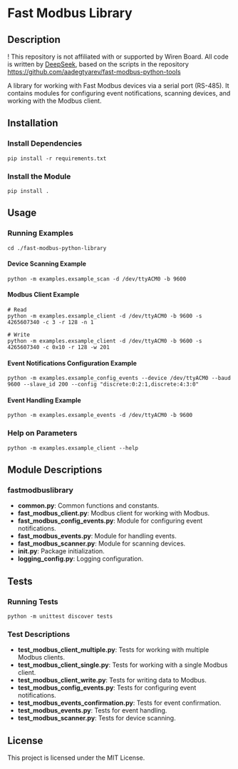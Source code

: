 # Fast Modbus Library

## Description
! This repository is not affiliated with or supported by Wiren Board. All code is written by [DeepSeek](https://chat.deepseek.com/), based on the scripts in the repository https://github.com/aadegtyarev/fast-modbus-python-tools

A library for working with Fast Modbus devices via a serial port (RS-485). It contains modules for configuring event notifications, scanning devices, and working with the Modbus client.

## Installation

### Install Dependencies

```
pip install -r requirements.txt
```

### Install the Module

```
pip install .
```

## Usage

### Running Examples

```
cd ./fast-modbus-python-library
```
#### Device Scanning Example

```
python -m examples.exsample_scan -d /dev/ttyACM0 -b 9600
```

#### Modbus Client Example

```
# Read
python -m examples.exsample_client -d /dev/ttyACM0 -b 9600 -s 4265607340 -c 3 -r 128 -n 1

# Write
python -m examples.exsample_client -d /dev/ttyACM0 -b 9600 -s 4265607340 -c 0x10 -r 128 -w 201

```

#### Event Notifications Configuration Example

```
python -m examples.exsample_config_events --device /dev/ttyACM0 --baud 9600 --slave_id 200 --config "discrete:0:2:1,discrete:4:3:0"
```

#### Event Handling Example

```
python -m examples.exsample_events -d /dev/ttyACM0 -b 9600
```

### Help on Parameters

```
python -m examples.exsample_client --help
```

## Module Descriptions

### fastmodbuslibrary

- **common.py**: Common functions and constants.
- **fast_modbus_client.py**: Modbus client for working with Modbus.
- **fast_modbus_config_events.py**: Module for configuring event notifications.
- **fast_modbus_events.py**: Module for handling events.
- **fast_modbus_scanner.py**: Module for scanning devices.
- **__init__.py**: Package initialization.
- **logging_config.py**: Logging configuration.

## Tests

### Running Tests

```
python -m unittest discover tests
```

### Test Descriptions

- **test_modbus_client_multiple.py**: Tests for working with multiple Modbus clients.
- **test_modbus_client_single.py**: Tests for working with a single Modbus client.
- **test_modbus_client_write.py**: Tests for writing data to Modbus.
- **test_modbus_config_events.py**: Tests for configuring event notifications.
- **test_modbus_events_confirmation.py**: Tests for event confirmation.
- **test_modbus_events.py**: Tests for event handling.
- **test_modbus_scanner.py**: Tests for device scanning.

## License
This project is licensed under the MIT License.

